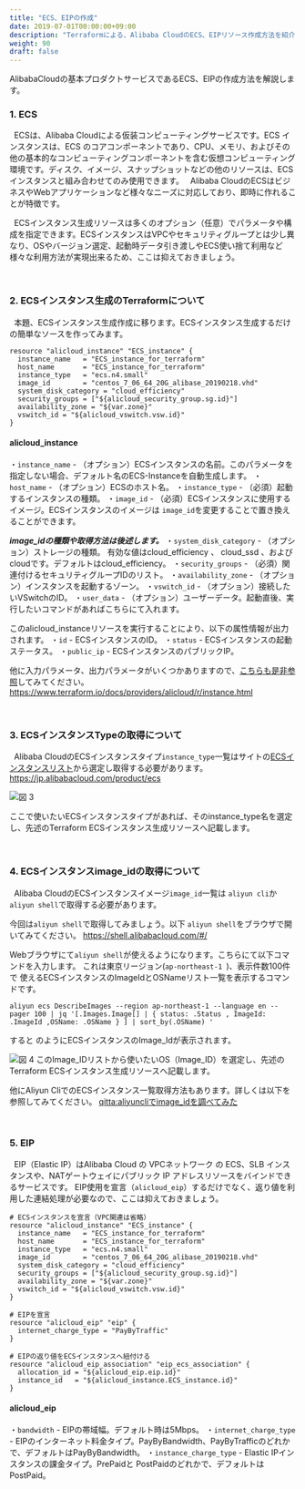 ```yaml
---
title: "ECS、EIPの作成"
date: 2019-07-01T00:00:00+09:00
description: "Terraformによる、Alibaba CloudのECS、EIPリソース作成方法を紹介します"
weight: 90
draft: false
---
```


AlibabaCloudの基本プロダクトサービスであるECS、EIPの作成方法を解説します。

### 1. ECS
&nbsp; ECSは、Alibaba Cloudによる仮装コンピューティングサービスです。ECS インスタンスは、ECS のコアコンポーネントであり、CPU、メモリ、およびその他の基本的なコンピューティングコンポーネントを含む仮想コンピューティング環境です。ディスク、イメージ、スナップショットなどの他のリソースは、ECS インスタンスと組み合わせてのみ使用できます。
&nbsp; Alibaba CloudのECSはビジネスやWebアプリケーションなど様々なニーズに対応しており、即時に作れることが特徴です。

&nbsp; ECSインスタンス生成リソースは多くのオプション（任意）でパラメータや構成を指定できます。ECSインスタンスはVPCやセキュリティグループとは少し異なり、OSやバージョン選定、起動時データ引き渡しやECS使い捨て利用など様々な利用方法が実現出来るため、ここは抑えておきましょう。

<br>

### 2. ECSインスタンス生成のTerraformについて
&nbsp; 本題、ECSインスタンス生成作成に移ります。ECSインスタンス生成するだけの簡単なソースを作ってみます。

``` 
resource "alicloud_instance" "ECS_instance" {
  instance_name   = "ECS_instance_for_terraform"
  host_name       = "ECS_instance_for_terraform"
  instance_type   = "ecs.n4.small"
  image_id        = "centos_7_06_64_20G_alibase_20190218.vhd"
  system_disk_category = "cloud_efficiency"
  security_groups = ["${alicloud_security_group.sg.id}"]
  availability_zone = "${var.zone}"
  vswitch_id = "${alicloud_vswitch.vsw.id}"
}
```
#### **alicloud_instance**
・`instance_name` - （オプション）ECSインスタンスの名前。このパラメータを指定しない場合、デフォルト名のECS-Instanceを自動生成します。
・`host_name` - （オプション）ECSのホスト名。
・`instance_type` - （必須）起動するインスタンスの種類。
・`image_id` - （必須）ECSインスタンスに使用するイメージ。ECSインスタンスのイメージは `image_id`を変更することで置き換えることができます。

***image_idの種類や取得方法は後述します。***
・`system_disk_category` - （オプション）ストレージの種類。
有効な値はcloud_efficiency 、 cloud_ssd 、およびcloudです。デフォルトはcloud_efficiency。
・`security_groups` - （必須）関連付けるセキュリティグループIDのリスト。
・`availability_zone` - （オプション）インスタンスを起動するゾーン。
・`vswitch_id` - （オプション）接続したいVSwitchのID。 
・`user_data` - （オプション）ユーザーデータ。起動直後、実行したいコマンドがあればこちらにて入れます。

このalicloud_instanceリソースを実行することにより、以下の属性情報が出力されます。
・`id` - ECSインスタンスのID。
・`status` - ECSインスタンスの起動ステータス。
・`public_ip` - ECSインスタンスのパブリックIP。


他に入力パラメータ、出力パラメータがいくつかありますので、[こちらも是非参照](https://www.terraform.io/docs/providers/alicloud/r/instance.html)してみてください。
https://www.terraform.io/docs/providers/alicloud/r/instance.html

<br>

### 3. ECSインスタンスTypeの取得について
&nbsp; Alibaba CloudのECSインスタンスタイプ`instance_type`一覧はサイトの[ECSインスタンスリスト](https://jp.alibabacloud.com/product/ecs)から選定し取得する必要があります。
https://jp.alibabacloud.com/product/ecs

![図 3](/help/image/10.3.png)

ここで使いたいECSインスタンスタイプがあれば、そのinstance_type名を選定し、先述のTerraform ECSインスタンス生成リソースへ記載します。

<br>

### 4. ECSインスタンスimage_idの取得について
&nbsp; Alibaba CloudのECSインスタンスイメージ`image_id`一覧は `aliyun cli`か `aliyun shell`で取得する必要があります。

今回は`aliyun shell`で取得してみましょう。以下 `aliyun shell`をブラウザで開いてみてください。
https://shell.alibabacloud.com/#/

Webブラウザにて`aliyun shell`が使えるようになります。こちらにて以下コマンドを入力します。
これは東京リージョン(`ap-northeast-1 `)、表示件数100件で 使えるECSインスタンスのImageIdとOSNameリスト一覧を表示するコマンドです。
```
aliyun ecs DescribeImages --region ap-northeast-1 --language en --pager 100 | jq '[.Images.Image[] | { status: .Status , ImageId: .ImageId ,OSName: .OSName } ] | sort_by(.OSName) '
```
すると のようにECSインスタンスのImage_Idが表示されます。

![図 4](/help/image/10.4.png)
このImage_IDリストから使いたいOS（Image_ID）を選定し、先述のTerraform ECSインスタンス生成リソースへ記載します。

他にAliyun CliでのECSインスタンス一覧取得方法もあります。詳しくは以下を参照してみてください。
[qitta:aliyuncliでimage_idを調べてみた](https://qiita.com/eterao/items/4fec15b4e8a7567e270b)

<br>

### 5. EIP
&nbsp; EIP（Elastic IP）はAlibaba Cloud の VPCネットワーク の ECS、SLB インスタンスや、NATゲートウェイにパブリック IP アドレスリソースをバインドできるサービスです。
EIP使用を宣言（`alicloud_eip`）するだけでなく、返り値を利用した連結処理が必要なので、ここは抑えておきましょう。


```
# ECSインスタンスを宣言（VPC関連は省略）
resource "alicloud_instance" "ECS_instance" {
  instance_name   = "ECS_instance_for_terraform"
  host_name       = "ECS_instance_for_terraform"
  instance_type   = "ecs.n4.small"
  image_id        = "centos_7_06_64_20G_alibase_20190218.vhd"
  system_disk_category = "cloud_efficiency"
  security_groups = ["${alicloud_security_group.sg.id}"]
  availability_zone = "${var.zone}"
  vswitch_id = "${alicloud_vswitch.vsw.id}"
}

# EIPを宣言
resource "alicloud_eip" "eip" {
  internet_charge_type = "PayByTraffic"
}

# EIPの返り値をECSインスタンスへ紐付ける
resource "alicloud_eip_association" "eip_ecs_association" {
  allocation_id = "${alicloud_eip.eip.id}"
  instance_id   = "${alicloud_instance.ECS_instance.id}"
}
```
#### **alicloud_eip**
・`bandwidth` - EIPの帯域幅。デフォルト時は5Mbps。
・`internet_charge_type` - EIPのインターネット料金タイプ。PayByBandwidth、PayByTrafficのどれかで、デフォルトはPayByBandwidth。
・`instance_charge_type` - Elastic IPインスタンスの課金タイプ。PrePaidと PostPaidのどれかで、デフォルトはPostPaid。


<!-- 
現状、cn-hangzhou、ap-south-1、me-east-1、eu-central-1、ap-northeast-1、ap-southheast-2のみサポートなので、将来的 日本リージョンでサポートできるようになったら追記
### 10.6 HTTP

### 10.7 HTTPS

### 10.8 DNS
https://www.terraform.io/docs/providers/alicloud/r/dns.html


 -->




